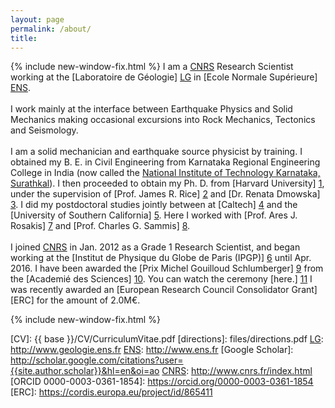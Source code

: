 ```yaml
---
layout: page
permalink: /about/
title: 
---
```


{% include new-window-fix.html %}
I am a [CNRS] Research Scientist working at the [Laboratoire de Géologie] [LG] in 
[Ecole Normale Supérieure] [ENS]. 
<br><br>
I work mainly at the interface between Earthquake Physics and Solid Mechanics making occasional excursions into Rock Mechanics, Tectonics and Seismology. 
<br><br>
I am a solid mechanician and earthquake source physicist by training. I obtained my B. E. 
in Civil Engineering from Karnataka Regional Engineering College in India (now called the 
[National Institute of Technology Karnataka, Surathkal][NITK]). I then proceeded to obtain 
my Ph. D. from [Harvard University] [1], under the supervision of [Prof. James R. Rice] [2]
 and [Dr. Renata Dmowska] [3]. I did my postdoctoral studies jointly between at 
 [Caltech] [4] and the [University of Southern California] [5]. 
 Here I worked with [Prof. Ares J. Rosakis] [7] and [Prof. Charles G. Sammis] [8]. 
<br><br>
I joined [CNRS] in Jan. 2012 as a Grade 1 Research Scientist, and began working at the 
[Institut de Physique du Globe de Paris (IPGP)] [6] until Apr. 2016. I have been awarded 
the [Prix Michel Gouilloud Schlumberger] [9] from the [Academié des Sciences] [10]. 
You can watch the ceremony [here.] [11] I was recently awarded an 
[European Research Council Consolidator Grant][ERC] for the amount of 2.0M€.

{% include new-window-fix.html %}


[NITK]: https://www.nitk.ac.in
[LG]: http://www.geologie.ens.fr
[ENS]: http://www.ens.fr
[CNRS]: http://www.cnrs.fr/index.html
[1]: http://www.harvard.edu
[2]: http://www.seas.harvard.edu/rice
[3]: http://www.seas.harvard.edu/dmowska
[4]: http://www.caltech.edu
[5]: http://www.usc.edu
[6]: http://www.ipgp.fr
[7]: http://rosakis.caltech.edu
[8]: https://dornsife.usc.edu/cf/faculty-and-staff/faculty.cfm?pid=1003669
[9]: http://www.academie-sciences.fr/fr/Laureats/laureat-2018-du-prix-michel-gouilloud-schlumberger-harsha-suresh-bhat.html
[10]: http://www.academie-sciences.fr/fr/
[11]: https://www.youtube.com/watch?v=OVaenZ39o_c&t=2s&frags=pl%2Cwn
[CONTACT]: /contact/
[BIO]: /bio/
[CV]: {{ base }}/CV/CurriculumVitae.pdf
[directions]: files/directions.pdf
[LG]: http://www.geologie.ens.fr
[ENS]: http://www.ens.fr
[Google Scholar]: http://scholar.google.com/citations?user={{site.author.scholar}}&hl=en&oi=ao
[CNRS]: http://www.cnrs.fr/index.html
[ORCID 0000-0003-0361-1854]: https://orcid.org/0000-0003-0361-1854
[ERC]: https://cordis.europa.eu/project/id/865411

